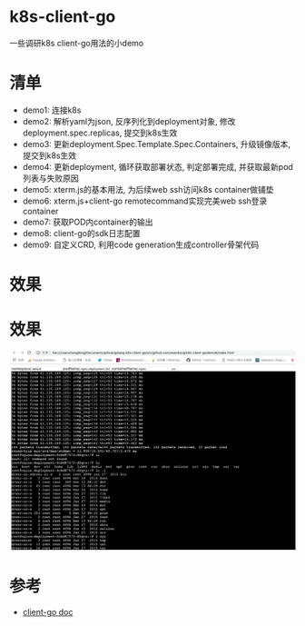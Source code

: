 # k8s-client-go

一些调研k8s client-go用法的小demo

# 清单

* demo1: 连接k8s
* demo2: 解析yaml为json, 反序列化到deployment对象, 修改deployment.spec.replicas, 提交到k8s生效
* demo3: 更新deployment.Spec.Template.Spec.Containers, 升级镜像版本, 提交到k8s生效
* demo4: 更新deployment, 循环获取部署状态, 判定部署完成, 并获取最新pod列表与失败原因
* demo5: xterm.js的基本用法, 为后续web ssh访问k8s container做铺垫
* demo6: xterm.js+client-go remotecommand实现完美web ssh登录container
* demo7: 获取POD内container的输出
* demo8: client-go的sdk日志配置
* demo9: 自定义CRD, 利用code generation生成controller骨架代码

# 效果

# 效果

<img src="web ssh.jpg">

# 参考

* [client-go doc](https://godoc.org/k8s.io/client-go/kubernetes)
